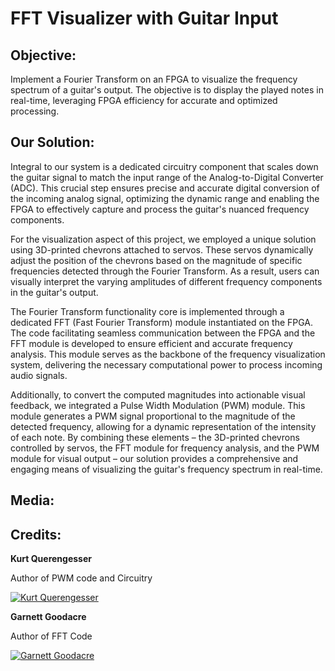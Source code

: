 FFT Visualizer with Guitar Input
=====================================

Objective:
----------
Implement a Fourier Transform on an FPGA to visualize the frequency spectrum of a guitar's output. The objective is to display the played notes in real-time, leveraging FPGA efficiency for accurate and optimized processing.

Our Solution:
-------------
Integral to our system is a dedicated circuitry component that scales down the guitar signal to match the input range of the Analog-to-Digital Converter (ADC). This crucial step ensures precise and accurate digital conversion of the incoming analog signal, optimizing the dynamic range and enabling the FPGA to effectively capture and process the guitar's nuanced frequency components.

For the visualization aspect of this project, we employed a unique solution using 3D-printed chevrons attached to servos. These servos dynamically adjust the position of the chevrons based on the magnitude of specific frequencies detected through the Fourier Transform. As a result, users can visually interpret the varying amplitudes of different frequency components in the guitar's output.

The Fourier Transform functionality core is implemented through a dedicated FFT (Fast Fourier Transform) module instantiated on the FPGA. The code facilitating seamless communication between the FPGA and the FFT module is developed to ensure efficient and accurate frequency analysis. This module serves as the backbone of the frequency visualization system, delivering the necessary computational power to process incoming audio signals.

Additionally, to convert the computed magnitudes into actionable visual feedback, we integrated a Pulse Width Modulation (PWM) module. This module generates a PWM signal proportional to the magnitude of the detected frequency, allowing for a dynamic representation of the intensity of each note. By combining these elements – the 3D-printed chevrons controlled by servos, the FFT module for frequency analysis, and the PWM module for visual output – our solution provides a comprehensive and engaging means of visualizing the guitar's frequency spectrum in real-time.

Media:
------


Credits:
-------
**Kurt Querengesser**

Author of PWM code and Circuitry

[![Kurt Querengesser](https://media-exp1.licdn.com/dms/image/C5603AQGrgBTkykBlKQ/profile-displayphoto-shrink_200_200/0/1631942127837?e=1658361600&v=beta&t=vpEAgsTLOk_cjnBG9KAYYulb9IDrupyVI58InTzyYOE)](https://www.linkedin.com/in/kurt-querengesser/)



**Garnett Goodacre**

Author of FFT Code

[![Garnett Goodacre](https://media.licdn.com/dms/image/C5603AQFDvJeW3hdyWw/profile-displayphoto-shrink_800_800/0/1585168724073?e=1709769600&v=beta&t=it44ts5j02tkVfCLBlJQiF6Z_ANbabj0iYbrIEzTz00)](https://www.linkedin.com/in/garnett-goodacre-6b4708b9/)
